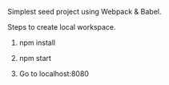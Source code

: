 Simplest seed project using Webpack & Babel.


Steps to create local workspace.

1. npm install

2. npm start

3. Go to localhost:8080